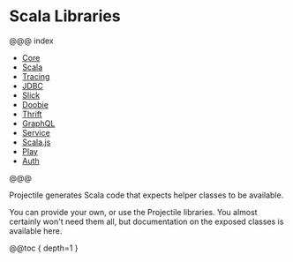 # Scala Libraries

@@@ index

* [Core](core.md)
* [Scala](scala.md)
* [Tracing](tracing.md)
* [JDBC](jdbc.md)
* [Slick](slick.md)
* [Doobie](doobie.md)
* [Thrift](thrift.md)
* [GraphQL](graphql.md)
* [Service](service.md)
* [Scala.js](scalajs.md)
* [Play](play.md)
* [Auth](auth.md)

@@@

Projectile generates Scala code that expects helper classes to be available. 

You can provide your own, or use the Projectile libraries. 
You almost certainly won't need them all, but documentation on the exposed classes is available here.

@@toc { depth=1 }
